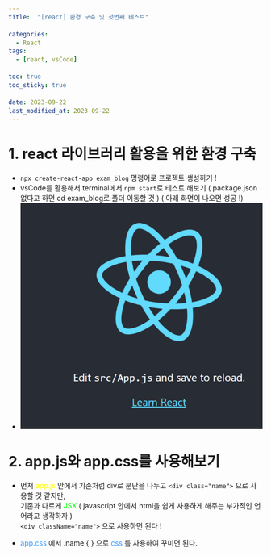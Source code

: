 ```yaml
---
title:  "[react] 환경 구축 및 첫번째 테스트" 

categories:
  - React
tags:
  - [react, vsCode]

toc: true
toc_sticky: true

date: 2023-09-22
last_modified_at: 2023-09-22
---
```


# 1. react 라이브러리 활용을 위한 환경 구축

- `npx create-react-app exam_blog` 명령어로 프로젝트 생성하기 !
- vsCode를 활용해서 terminal에서 `npm start`로 테스트 해보기
( package.json 없다고 하면 cd exam_blog로 폴더 이동할 것 )
( 아래 화면이 나오면 성공 !)
- ![리액트 시작 화면](../../images/리액트_시작_화면.png)

# 2. app.js와 app.css를 사용해보기
- 먼저 <span style="color:yellow"> app.js </span> 안에서 기존처럼 div로 분단을 나누고 `<div class="name">` 으로 사용할 것 같지만, <br>
기존과 다르게 <span style="color:#00FF00"> JSX </span> ( javascript 안에서 html을 쉽게 사용하게 해주는 부가적인 언어라고 생각하자 ) <br>
`<div className="name">` 으로 사용하면 된다 !

- <span style="color:#3399FF"> app.css </span> 에서 .name { } 으로 <span style="color:#3399FF"> css </span>를 사용하여 꾸미면 된다.

 
